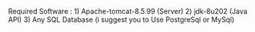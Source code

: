 Required Software : 1) Apache-tomcat-8.5.99 (Server)
                    2) jdk-8u202 (Java API)
                    3) Any SQL Database (i suggest you to Use PostgreSql or MySql)
